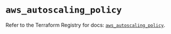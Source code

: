 # `aws_autoscaling_policy`

Refer to the Terraform Registry for docs: [`aws_autoscaling_policy`](https://registry.terraform.io/providers/hashicorp/aws/5.45.0/docs/resources/autoscaling_policy).
